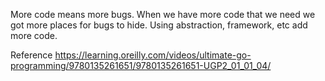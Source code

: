 More code means more bugs. 
When we have more code that we need we  got more places for bugs to hide.
Using abstraction, framework, etc  add more code.

Reference
 https://learning.oreilly.com/videos/ultimate-go-programming/9780135261651/9780135261651-UGP2_01_01_04/ 